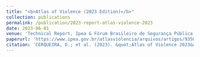 ```yaml
---
title: "<b>Atlas of Violence (2023 Edition)</b>"
collection: publications
permalink: /publication/2023-report-atlas-violence-2023
date: 2023-06-01
venue: 'Technical Report, Ipea & Fórum Brasileiro de Segurança Pública'
paperurl: 'https://www.ipea.gov.br/atlasviolencia/arquivos/artigos/9350-223443riatlasdaviolencia2023-final.pdf'
citation: 'CERQUEIRA, D.; et al. (2023). &quot;Atlas of Violence 2023&quot;. Rio De Janeiro: Ipea.'
---
```

